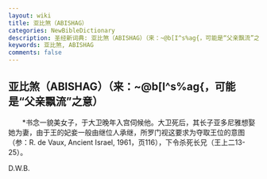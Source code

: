 ```yaml
---
layout: wiki
title: 亚比煞（ABISHAG）
categories: NewBibleDictionary
description: 圣经新词典: 亚比煞（ABISHAG）（来：~@b[I^s%ag{，可能是“父亲飘流”之意）
keywords: 亚比煞, ABISHAG
comments: false
---
```


## 亚比煞（ABISHAG）（来：~@b[I^s%ag{，可能是“父亲飘流”之意）

　　*书念一貌美女子，于大卫晚年入宫伺候他。大卫死后，其长子亚多尼雅想娶她为妻，由于王的妃妾一般由继位人承继，所罗门视这要求为夺取王位的意图（参：R. de Vaux, Ancient Israel, 1961，页116），下令杀死长兄（王上二13-25）。

D.W.B.








